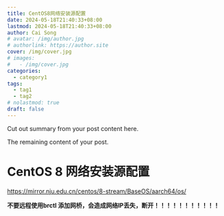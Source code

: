 ```yaml
---
title: CentOS8网络安装源配置
date: 2024-05-18T21:40:33+08:00
lastmod: 2024-05-18T21:40:33+08:00
author: Cai Song
# avatar: /img/author.jpg
# authorlink: https://author.site
cover: /img/cover.jpg
# images:
#   - /img/cover.jpg
categories:
  - category1
tags:
  - tag1
  - tag2
# nolastmod: true
draft: false
---
```


Cut out summary from your post content here.

<!--more-->

The remaining content of your post.
# CentOS 8  网络安装源配置

https://mirror.nju.edu.cn/centos/8-stream/BaseOS/aarch64/os/

**不要远程使用brctl 添加网桥，会造成网络IP丢失，断开！！！！！！！！！！！**